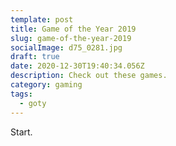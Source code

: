 ```yaml
---
template: post
title: Game of the Year 2019
slug: game-of-the-year-2019
socialImage: d75_0281.jpg
draft: true
date: 2020-12-30T19:40:34.056Z
description: Check out these games.
category: gaming
tags:
  - goty
---
```

Start.